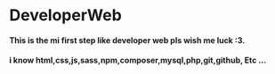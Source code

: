 # DeveloperWeb
#### This is the mi first step like developer web pls wish me luck :3.
#### i know html,css,js,sass,npm,composer,mysql,php,git,github, Etc ...
